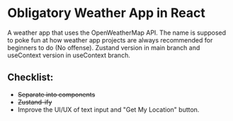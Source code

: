 # Obligatory Weather App in React
A weather app that uses the OpenWeatherMap API. The name is supposed to poke fun at how weather app projects are always recommended for beginners to do (No offense). Zustand version in main branch and useContext version in useContext branch.
## Checklist:
<ul>
  <li><strike>Separate into components</strike></li>
  <li><strike>Zustand-ify</strike></li>
  <li>Improve the UI/UX of text input and "Get My Location" button.</li>
</ul> 

